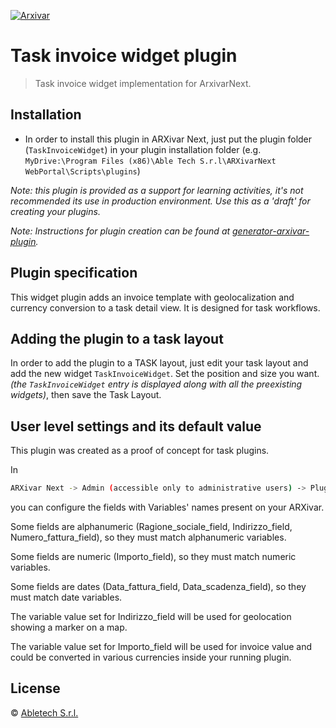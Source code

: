 [![Arxivar](http://www.arxivar.it/download/resources/loghi/Logo-ARXivar_orizzontale-nero.png)](http://www.arxivar.it/)

# Task invoice widget plugin

> Task invoice widget implementation for ArxivarNext.

## Installation

* In order to install this plugin in ARXivar Next, just put the plugin folder (`TaskInvoiceWidget`) in your plugin installation folder (e.g. `MyDrive:\Program Files (x86)\Able Tech S.r.l\ARXivarNext WebPortal\Scripts\plugins`)

_Note: this plugin is provided as a support for learning activities, it's not recommended its use in production environment. Use this as a 'draft' for creating your plugins._

_Note: Instructions for plugin creation can be found at [generator-arxivar-plugin](https://github.com/Arxivar/PluginGenerator/blob/master/README.md)._

## Plugin specification

This widget plugin adds an invoice template with geolocalization and currency conversion to a task detail view. It is designed for task workflows.

## Adding the plugin to a task layout

In order to add the plugin to a TASK layout, just edit your task layout and add the new widget `TaskInvoiceWidget`. Set the position and size you want. 
_(the `TaskInvoiceWidget` entry is displayed along with all the preexisting widgets)_, then save the Task Layout.


## User level settings and its default value

This plugin was created as a proof of concept for task plugins.

In
```sh
ARXivar Next -> Admin (accessible only to administrative users) -> Plugins manager
```
you can configure the fields with Variables' names present on your ARXivar.

Some fields are alphanumeric (Ragione_sociale_field, Indirizzo_field, Numero_fattura_field), so they must match alphanumeric variables.

Some fields are numeric (Importo_field), so they must match numeric variables.

Some fields are dates (Data_fattura_field, Data_scadenza_field), so they must match date variables.

The variable value set for Indirizzo_field will be used for geolocation showing a marker on a map.

The variable value set for Importo_field will be used for invoice value and could be converted in various currencies inside your running plugin.


## License

 © [Abletech S.r.l.](http://www.arxivar.it/)


